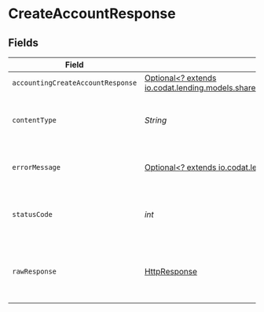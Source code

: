 # CreateAccountResponse


## Fields

| Field                                                                                                                                        | Type                                                                                                                                         | Required                                                                                                                                     | Description                                                                                                                                  |
| -------------------------------------------------------------------------------------------------------------------------------------------- | -------------------------------------------------------------------------------------------------------------------------------------------- | -------------------------------------------------------------------------------------------------------------------------------------------- | -------------------------------------------------------------------------------------------------------------------------------------------- |
| `accountingCreateAccountResponse`                                                                                                            | [Optional<? extends io.codat.lending.models.shared.AccountingCreateAccountResponse>](../../models/shared/AccountingCreateAccountResponse.md) | :heavy_minus_sign:                                                                                                                           | Success                                                                                                                                      |
| `contentType`                                                                                                                                | *String*                                                                                                                                     | :heavy_check_mark:                                                                                                                           | HTTP response content type for this operation                                                                                                |
| `errorMessage`                                                                                                                               | [Optional<? extends io.codat.lending.models.shared.ErrorMessage>](../../models/shared/ErrorMessage.md)                                       | :heavy_minus_sign:                                                                                                                           | The request made is not valid.                                                                                                               |
| `statusCode`                                                                                                                                 | *int*                                                                                                                                        | :heavy_check_mark:                                                                                                                           | HTTP response status code for this operation                                                                                                 |
| `rawResponse`                                                                                                                                | [HttpResponse<InputStream>](https://docs.oracle.com/en/java/javase/11/docs/api/java.net.http/java/net/http/HttpResponse.html)                | :heavy_check_mark:                                                                                                                           | Raw HTTP response; suitable for custom response parsing                                                                                      |
